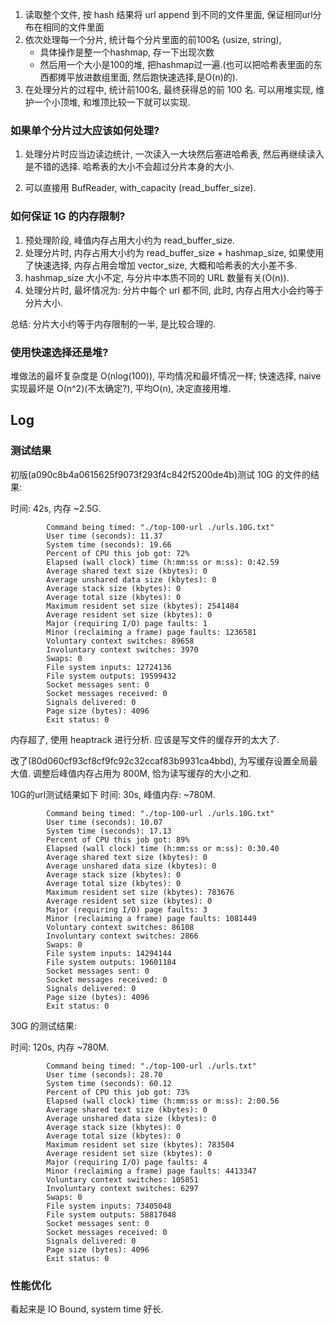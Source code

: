 1. 读取整个文件, 按 hash 结果将 url append 到不同的文件里面, 保证相同url分布在相同的文件里面
2. 依次处理每一个分片, 统计每个分片里面的前100名 (usize, string), 
    - 具体操作是整一个hashmap, 存一下出现次数
    - 然后用一个大小是100的堆, 把hashmap过一遍.(也可以把哈希表里面的东西都摊平放进数组里面, 然后跑快速选择,是O(n)的). 
3. 在处理分片的过程中, 统计前100名, 最终获得总的前 100 名. 可以用堆实现, 维护一个小顶堆, 和堆顶比较一下就可以实现. 

### 如果单个分片过大应该如何处理?

1. 处理分片时应当边读边统计, 一次读入一大块然后塞进哈希表, 然后再继续读入是不错的选择. 哈希表的大小不会超过分片本身的大小.

2. 可以直接用 BufReader, with_capacity (read_buffer_size).

### 如何保证 1G 的内存限制?

1. 预处理阶段, 峰值内存占用大小约为 read_buffer_size.
2. 处理分片时, 内存占用大小约为 read_buffer_size + hashmap_size, 如果使用了快速选择, 内存占用会增加 vector_size, 大概和哈希表的大小差不多.
3. hashmap_size 大小不定, 与分片中本质不同的 URL 数量有关(O(n)).
4. 处理分片时, 最坏情况为: 分片中每个 url 都不同, 此时, 内存占用大小会约等于分片大小.

总结: 分片大小约等于内存限制的一半, 是比较合理的.

### 使用快速选择还是堆?

堆做法的最坏复杂度是 O(nlog(100)), 平均情况和最坏情况一样; 快速选择, naive实现最坏是 O(n^2)(不太确定?), 平均O(n), 决定直接用堆.

## Log

### 测试结果

初版(a090c8b4a0615625f9073f293f4c842f5200de4b)测试 10G 的文件的结果:

时间: 42s, 内存 ~2.5G.
```
        Command being timed: "./top-100-url ./urls.10G.txt"
        User time (seconds): 11.37
        System time (seconds): 19.66
        Percent of CPU this job got: 72%
        Elapsed (wall clock) time (h:mm:ss or m:ss): 0:42.59
        Average shared text size (kbytes): 0
        Average unshared data size (kbytes): 0
        Average stack size (kbytes): 0
        Average total size (kbytes): 0
        Maximum resident set size (kbytes): 2541484
        Average resident set size (kbytes): 0
        Major (requiring I/O) page faults: 1
        Minor (reclaiming a frame) page faults: 1236581
        Voluntary context switches: 89658
        Involuntary context switches: 3970
        Swaps: 0
        File system inputs: 12724136
        File system outputs: 19599432
        Socket messages sent: 0
        Socket messages received: 0
        Signals delivered: 0
        Page size (bytes): 4096
        Exit status: 0
```
内存超了, 使用 heaptrack 进行分析. 应该是写文件的缓存开的太大了. 

改了(80d060cf93cf8cf9fc92c32ccaf83b9931ca4bbd), 为写缓存设置全局最大值. 调整后峰值内存占用为 800M, 恰为读写缓存的大小之和.

10G的url测试结果如下
时间: 30s, 峰值内存: ~780M.

```
        Command being timed: "./top-100-url ./urls.10G.txt"
        User time (seconds): 10.07
        System time (seconds): 17.13
        Percent of CPU this job got: 89%
        Elapsed (wall clock) time (h:mm:ss or m:ss): 0:30.40
        Average shared text size (kbytes): 0
        Average unshared data size (kbytes): 0
        Average stack size (kbytes): 0
        Average total size (kbytes): 0
        Maximum resident set size (kbytes): 783676
        Average resident set size (kbytes): 0
        Major (requiring I/O) page faults: 3
        Minor (reclaiming a frame) page faults: 1081449
        Voluntary context switches: 86108
        Involuntary context switches: 2866
        Swaps: 0
        File system inputs: 14294144
        File system outputs: 19601184
        Socket messages sent: 0
        Socket messages received: 0
        Signals delivered: 0
        Page size (bytes): 4096
        Exit status: 0
```

30G 的测试结果:

时间: 120s, 内存 ~780M.
```
        Command being timed: "./top-100-url ./urls.txt"
        User time (seconds): 28.70
        System time (seconds): 60.12
        Percent of CPU this job got: 73%
        Elapsed (wall clock) time (h:mm:ss or m:ss): 2:00.56
        Average shared text size (kbytes): 0
        Average unshared data size (kbytes): 0
        Average stack size (kbytes): 0
        Average total size (kbytes): 0
        Maximum resident set size (kbytes): 783504
        Average resident set size (kbytes): 0
        Major (requiring I/O) page faults: 4
        Minor (reclaiming a frame) page faults: 4413347
        Voluntary context switches: 105851
        Involuntary context switches: 6297
        Swaps: 0
        File system inputs: 73405048
        File system outputs: 58817048
        Socket messages sent: 0
        Socket messages received: 0
        Signals delivered: 0
        Page size (bytes): 4096
        Exit status: 0
```

### 性能优化

看起来是 IO Bound, system time 好长.



